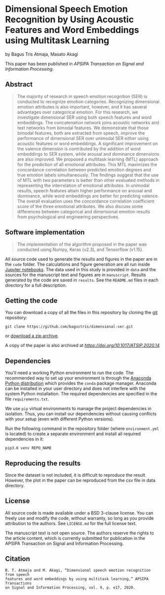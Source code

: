 # Dimensional Speech Emotion Recognition by Using Acoustic Features and Word Embeddings using Multitask Learning

by
Bagus Tris Atmaja,
Masato Akagi

This paper has been published in *APSIPA Transaction on Signal and Information Processing*.


## Abstract

> The majority of research in speech emotion recognition (SER) is conducted to recognize emotion categories. Recognizing dimensional emotion attributes is also important, however, and it has several advantages over categorical emotion. For this research, we investigate dimensional SER using both speech features and word embeddings. The concatenation network joins acoustic networks and text networks from bimodal features. We demonstrate that those bimodal features, both are extracted from speech, improve the performance of dimensional SER over unimodal SER either using acoustic features or word embeddings. A significant improvement on the valence dimension is contributed by the addition of word embeddings to SER system, while arousal and dominance dimensions are also improved. We proposed a multitask learning (MTL) approach for the prediction of all emotional attributes. This MTL maximizes the concordance correlation between predicted emotion degrees and true emotion labels simultaneously. The findings suggest that the use of MTL with two parameters is better than other evaluated methods in representing the interrelation of emotional attributes. In unimodal results, speech features attain higher performance on arousal and dominance, while word embeddings are better for predicting valence. The overall evaluation uses the concordance correlation coefficient score of the three emotional attributes. We also discuss some differences between categorical and dimensional emotion results from psychological and engineering perspectives.

## Software implementation

> The implementation of the algorithm proposed in the paper was conducted using Numpy, Keras (v2.3), and Tensorflow (v1.15).

All source code used to generate the results and figures in the paper are in
the `code` folder.
The calculations and figure generation are all run inside
[Jupyter notebooks](http://jupyter.org/).
The data used in this study is provided in `data` and the sources for the
manuscript text and figures are in `manuscript`.
Results generated by the code are saved in `results`.
See the `README.md` files in each directory for a full description.


## Getting the code

You can download a copy of all the files in this repository by cloning the
[git](https://git-scm.com/) repository:

    git clone https://github.com/bagustris/dimensional-ser.git

or [download a zip archive](https://github.com/bagustris/dimensional-ser).

A copy of the paper is also archived at *https://doi.org/10.1017/ATSIP.2020.14*


## Dependencies

You'll need a working Python environment to run the code.
The recommended way to set up your environment is through the
[Anaconda Python distribution](https://www.anaconda.com/download/) which
provides the `conda` package manager.
Anaconda can be installed in your user directory and does not interfere with
the system Python installation.
The required dependencies are specified in the file `requirements.txt`.

We use `pip` virtual environments to manage the project dependencies in
isolation.
Thus, you can install our dependencies without causing conflicts with your
setup (even with different Python versions).

Run the following command in the repository folder (where `environment.yml`
is located) to create a separate environment and install all required
dependencies in it:

    pip3.6 venv REPO_NAME

## Reproducing the results
Since the dataset is not included, it is difficult to reproduce the result.
However, the plot in the paper can be reproduced from the csv file in data 
directory.

## License

All source code is made available under a BSD 3-clause license. You can freely
use and modify the code, without warranty, so long as you provide attribution
to the authors. See `LICENSE.md` for the full license text.

The manuscript text is not open source. The authors reserve the rights to the
article content, which is currently submitted for publication in the
APSIPA Transaction on Signal and Information Processing.

## Citation

```
B. T. Atmaja and M. Akagi, “Dimensional speech emotion recognition from speech 
features and word embeddings by using multitask learning,” APSIPA Transactions 
on Signal and Information Processing, vol. 9, p. e17, 2020.
```
